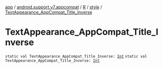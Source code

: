 [app](../../../index.md) / [android.support.v7.appcompat](../../index.md) / [R](../index.md) / [style](index.md) / [TextAppearance_AppCompat_Title_Inverse](./-text-appearance_-app-compat_-title_-inverse.md)

# TextAppearance_AppCompat_Title_Inverse

`static val TextAppearance_AppCompat_Title_Inverse: `[`Int`](https://kotlinlang.org/api/latest/jvm/stdlib/kotlin/-int/index.html)
`static val TextAppearance_AppCompat_Title_Inverse: `[`Int`](https://kotlinlang.org/api/latest/jvm/stdlib/kotlin/-int/index.html)